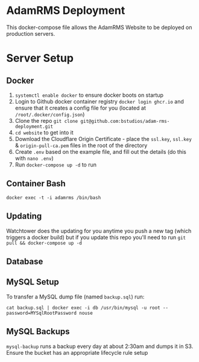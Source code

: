 # AdamRMS Deployment

This docker-compose file allows the AdamRMS Website to be deployed on production servers.

# Server Setup

## Docker

1. `systemctl enable docker` to ensure docker boots on startup
1. Login to Github docker container registry `docker login ghcr.io` and ensure that it creates a config file for you (located at `/root/.docker/config.json`)
1. Clone the repo `git clone git@github.com:bstudios/adam-rms-deployment.git`
1. `cd website` to get into it
1. Download the Cloudflare Origin Certificate - place the `ssl.key`, `ssl.key` & `origin-pull-ca.pem` files in the root of the directory
1. Create `.env` based on the example file, and fill out the details (do this with `nano .env`)
1. Run `docker-compose up -d` to run

## Container Bash

`docker exec -t -i adamrms /bin/bash`

## Updating

Watchtower does the updating for you anytime you push a new tag (which triggers a docker build) but if you update this repo you'll need to run `git pull && docker-compose up -d`

## Database

## MySQL Setup

To transfer a MySQL dump file (named `backup.sql`) run:
```
cat backup.sql | docker exec -i db /usr/bin/mysql -u root --password=MYSqlRootPassword nouse
```

## MySQL Backups

`mysql-backup` runs a backup every day at about 2:30am and dumps it in S3. Ensure the bucket has an appropriate lifecycle rule setup